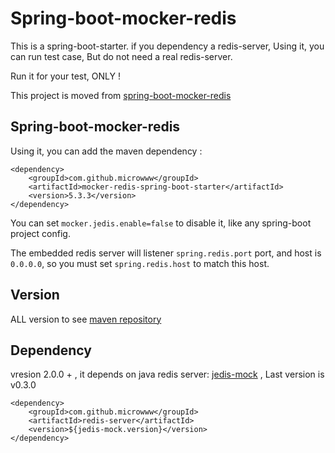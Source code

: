 # Spring-boot-mocker-redis
This is a spring-boot-starter. if you dependency a redis-server, Using it, you can run test case, But do not need a real redis-server.

Run it for your test, ONLY !

This project is moved from [spring-boot-mocker-redis](https://github.com/microwww/spring-boot-mocker-redis)

## Spring-boot-mocker-redis
Using it, you can add the maven dependency :
```
<dependency>
	<groupId>com.github.microwww</groupId>
	<artifactId>mocker-redis-spring-boot-starter</artifactId>
	<version>5.3.3</version>
</dependency>
```

You can set `mocker.jedis.enable=false` to disable it, like any spring-boot project config.

The embedded redis server will listener `spring.redis.port` port, and host is `0.0.0.0`, so you must set `spring.redis.host` to match this host.

## Version
ALL version to see [maven repository](https://mvnrepository.com/artifact/com.github.microwww/mocker-redis-spring-boot-starter)

## Dependency

vresion 2.0.0 + , it depends on java redis server: [jedis-mock](https://github.com/microwww/redis-mock) , Last version is v0.3.0
```
<dependency>
	<groupId>com.github.microwww</groupId>
	<artifactId>redis-server</artifactId>
	<version>${jedis-mock.version}</version>
</dependency>
```

